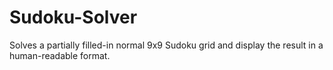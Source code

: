 # Sudoku-Solver
Solves a partially filled-in normal 9x9 Sudoku grid and display the result in a human-readable format.
